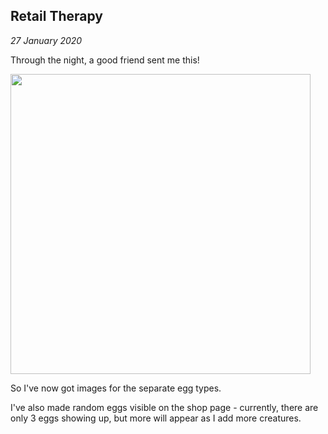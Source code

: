 Retail Therapy
---

_27 January 2020_

Through the night, a good friend sent me this!

<img src="/content/img/awesome_eggs.png" width="480" />

So I've now got images for the separate egg types.

I've also made random eggs visible on the shop page - currently, there are only 3 eggs showing up, but more will appear as I add more creatures.
